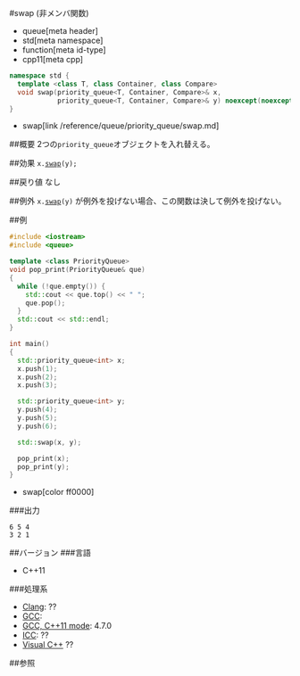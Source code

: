 #swap (非メンバ関数)
* queue[meta header]
* std[meta namespace]
* function[meta id-type]
* cpp11[meta cpp]

```cpp
namespace std {
  template <class T, class Container, class Compare>
  void swap(priority_queue<T, Container, Compare>& x,
            priority_queue<T, Container, Compare>& y) noexcept(noexcept(x.swap(y)));
}
```
* swap[link /reference/queue/priority_queue/swap.md]

##概要
2つの`priority_queue`オブジェクトを入れ替える。


##効果
`x.`[`swap`](swap.md)`(y);`


##戻り値
なし


##例外
`x.`[`swap`](swap.md)`(y)` が例外を投げない場合、この関数は決して例外を投げない。


##例
```cpp
#include <iostream>
#include <queue>

template <class PriorityQueue>
void pop_print(PriorityQueue& que)
{
  while (!que.empty()) {
    std::cout << que.top() << " ";
    que.pop();
  }
  std::cout << std::endl;
}

int main()
{
  std::priority_queue<int> x;
  x.push(1);
  x.push(2);
  x.push(3);

  std::priority_queue<int> y;
  y.push(4);
  y.push(5);
  y.push(6);

  std::swap(x, y);

  pop_print(x);
  pop_print(y);
}
```
* swap[color ff0000]

###出力
```
6 5 4 
3 2 1 
```

##バージョン
###言語
- C++11

###処理系
- [Clang](/implementation.md#clang): ??
- [GCC](/implementation.md#gcc): 
- [GCC, C++11 mode](/implementation.md#gcc): 4.7.0
- [ICC](/implementation.md#icc): ??
- [Visual C++](/implementation.md#visual_cpp) ??


##参照
